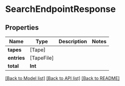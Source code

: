 # SearchEndpointResponse

## Properties

Name | Type | Description | Notes
------------ | ------------- | ------------- | -------------
**tapes** | [Tape] |  | 
**entries** | [TapeFile] |  | 
**total** | **Int** |  | 

[[Back to Model list]](../#documentation-for-models) [[Back to API list]](../#documentation-for-api-endpoints) [[Back to README]](../)


